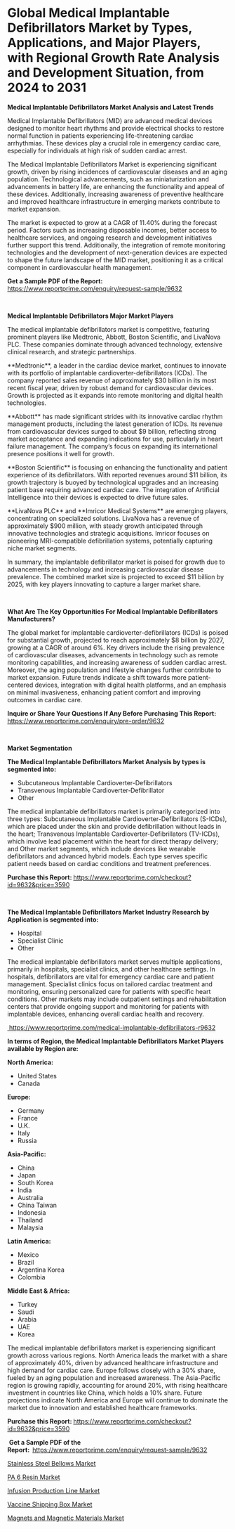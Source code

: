 <p><h1>Global Medical Implantable Defibrillators Market by Types, Applications, and Major Players, with Regional Growth Rate Analysis and Development Situation, from 2024 to 2031</h1></p><p><strong>Medical Implantable Defibrillators Market Analysis and Latest Trends</strong></p>
<p><p>Medical Implantable Defibrillators (MID) are advanced medical devices designed to monitor heart rhythms and provide electrical shocks to restore normal function in patients experiencing life-threatening cardiac arrhythmias. These devices play a crucial role in emergency cardiac care, especially for individuals at high risk of sudden cardiac arrest.</p><p>The Medical Implantable Defibrillators Market is experiencing significant growth, driven by rising incidences of cardiovascular diseases and an aging population. Technological advancements, such as miniaturization and advancements in battery life, are enhancing the functionality and appeal of these devices. Additionally, increasing awareness of preventive healthcare and improved healthcare infrastructure in emerging markets contribute to market expansion.</p><p>The market is expected to grow at a CAGR of 11.40% during the forecast period. Factors such as increasing disposable incomes, better access to healthcare services, and ongoing research and development initiatives further support this trend. Additionally, the integration of remote monitoring technologies and the development of next-generation devices are expected to shape the future landscape of the MID market, positioning it as a critical component in cardiovascular health management.</p></p>
<p><strong>Get a Sample PDF of the Report:&nbsp;</strong> <a href="https://www.reportprime.com/enquiry/request-sample/9632">https://www.reportprime.com/enquiry/request-sample/9632</a></p>
<p>&nbsp;</p>
<p><strong>Medical Implantable Defibrillators Major Market Players</strong></p>
<p><p>The medical implantable defibrillators market is competitive, featuring prominent players like Medtronic, Abbott, Boston Scientific, and LivaNova PLC. These companies dominate through advanced technology, extensive clinical research, and strategic partnerships.</p><p>**Medtronic**, a leader in the cardiac device market, continues to innovate with its portfolio of implantable cardioverter-defibrillators (ICDs). The company reported sales revenue of approximately $30 billion in its most recent fiscal year, driven by robust demand for cardiovascular devices. Growth is projected as it expands into remote monitoring and digital health technologies.</p><p>**Abbott** has made significant strides with its innovative cardiac rhythm management products, including the latest generation of ICDs. Its revenue from cardiovascular devices surged to about $9 billion, reflecting strong market acceptance and expanding indications for use, particularly in heart failure management. The company’s focus on expanding its international presence positions it well for growth.</p><p>**Boston Scientific** is focusing on enhancing the functionality and patient experience of its defibrillators. With reported revenues around $11 billion, its growth trajectory is buoyed by technological upgrades and an increasing patient base requiring advanced cardiac care. The integration of Artificial Intelligence into their devices is expected to drive future sales.</p><p>**LivaNova PLC** and **Imricor Medical Systems** are emerging players, concentrating on specialized solutions. LivaNova has a revenue of approximately $900 million, with steady growth anticipated through innovative technologies and strategic acquisitions. Imricor focuses on pioneering MRI-compatible defibrillation systems, potentially capturing niche market segments.</p><p>In summary, the implantable defibrillator market is poised for growth due to advancements in technology and increasing cardiovascular disease prevalence. The combined market size is projected to exceed $11 billion by 2025, with key players innovating to capture a larger market share.</p></p>
<p>&nbsp;</p>
<p><strong>What Are The Key Opportunities For Medical Implantable Defibrillators Manufacturers?</strong></p>
<p><p>The global market for implantable cardioverter-defibrillators (ICDs) is poised for substantial growth, projected to reach approximately $8 billion by 2027, growing at a CAGR of around 6%. Key drivers include the rising prevalence of cardiovascular diseases, advancements in technology such as remote monitoring capabilities, and increasing awareness of sudden cardiac arrest. Moreover, the aging population and lifestyle changes further contribute to market expansion. Future trends indicate a shift towards more patient-centered devices, integration with digital health platforms, and an emphasis on minimal invasiveness, enhancing patient comfort and improving outcomes in cardiac care.</p></p>
<p><strong>Inquire or Share Your Questions If Any Before Purchasing This Report:</strong> <a href="https://www.reportprime.com/enquiry/pre-order/9632">https://www.reportprime.com/enquiry/pre-order/9632</a></p>
<p>&nbsp;</p>
<p><strong>Market Segmentation</strong></p>
<p><strong>The Medical Implantable Defibrillators Market Analysis by types is segmented into:</strong></p>
<p><ul><li>Subcutaneous Implantable Cardioverter-Defibrillators</li><li>Transvenous Implantable Cardioverter‐Defibrillator</li><li>Other</li></ul></p>
<p><p>The medical implantable defibrillators market is primarily categorized into three types: Subcutaneous Implantable Cardioverter-Defibrillators (S-ICDs), which are placed under the skin and provide defibrillation without leads in the heart; Transvenous Implantable Cardioverter-Defibrillators (TV-ICDs), which involve lead placement within the heart for direct therapy delivery; and Other market segments, which include devices like wearable defibrillators and advanced hybrid models. Each type serves specific patient needs based on cardiac conditions and treatment preferences.</p></p>
<p><strong>Purchase this Report:&nbsp;</strong><a href="https://www.reportprime.com/checkout?id=9632&price=3590">https://www.reportprime.com/checkout?id=9632&price=3590</a></p>
<p>&nbsp;</p>
<p><strong>The Medical Implantable Defibrillators Market Industry Research by Application is segmented into:</strong></p>
<p><ul><li>Hospital</li><li>Specialist Clinic</li><li>Other</li></ul></p>
<p><p>The medical implantable defibrillators market serves multiple applications, primarily in hospitals, specialist clinics, and other healthcare settings. In hospitals, defibrillators are vital for emergency cardiac care and patient management. Specialist clinics focus on tailored cardiac treatment and monitoring, ensuring personalized care for patients with specific heart conditions. Other markets may include outpatient settings and rehabilitation centers that provide ongoing support and monitoring for patients with implantable devices, enhancing overall cardiac health and recovery.</p></p>
<p><a href="https://www.reportprime.com/medical-implantable-defibrillators-r9632">&nbsp;https://www.reportprime.com/medical-implantable-defibrillators-r9632</a></p>
<p><strong>In terms of Region, the Medical Implantable Defibrillators Market Players available by Region are:</strong></p>
<p>
    <p> <strong> North America: </strong>
        <ul>
            <li>United States</li>
            <li>Canada</li>
        </ul>
        </p> 
    <p> <strong> Europe: </strong>
        <ul>
            <li>Germany</li>
            <li>France</li>
            <li>U.K.</li>
            <li>Italy</li>
            <li>Russia</li>
        </ul>
        </p> 
    <p> <strong> Asia-Pacific: </strong>
        <ul>
            <li>China</li>
            <li>Japan</li>
            <li>South Korea</li>
            <li>India</li>
            <li>Australia</li>
            <li>China Taiwan</li>
            <li>Indonesia</li>
            <li>Thailand</li>
            <li>Malaysia</li>
        </ul>
        </p> 
    <p> <strong> Latin America: </strong>
        <ul>
            <li>Mexico</li>
            <li>Brazil</li>
            <li>Argentina Korea</li>
            <li>Colombia</li>
        </ul>
        </p> 
    <p> <strong> Middle East & Africa: </strong>
        <ul>
            <li>Turkey</li>
            <li>Saudi</li>
            <li>Arabia</li>
            <li>UAE</li>
            <li>Korea</li>
        </ul>
    </p>
    </p>
<p><p>The medical implantable defibrillators market is experiencing significant growth across various regions. North America leads the market with a share of approximately 40%, driven by advanced healthcare infrastructure and high demand for cardiac care. Europe follows closely with a 30% share, fueled by an aging population and increased awareness. The Asia-Pacific region is growing rapidly, accounting for around 20%, with rising healthcare investment in countries like China, which holds a 10% share. Future projections indicate North America and Europe will continue to dominate the market due to innovation and established healthcare frameworks.</p></p>
<p><strong>Purchase this Report: </strong><a href="https://www.reportprime.com/checkout?id=9632&price=3590">https://www.reportprime.com/checkout?id=9632&price=3590</a></p>
<p>&nbsp;<strong>Get a Sample PDF of the Report:&nbsp;&nbsp;</strong><a href="https://www.reportprime.com/enquiry/request-sample/9632">https://www.reportprime.com/enquiry/request-sample/9632</a></p>
<p><strong></strong></p>
<p><p><a href="https://www.linkedin.com/pulse/what-driving-global-stainless-steel-bellows-market-dive-trends-dr8rf?trackingId=b9Hoh4iqSyOmEdpSOtVh7A%3D%3D">Stainless Steel Bellows Market</a></p><p><a href="https://medium.com/@lavernacole75/the-pa-6-resin-market-is-experiencing-higher-than-anticipated-demand-compared-to-pre-pandemic-b20aedce267f">PA 6 Resin Market</a></p><p><a href="https://issuu.com/reportprime-2/docs/infusion-production-line-market-siz_e80df20f45c849">Infusion Production Line Market</a></p><p><a href="https://github.com/provorikovar/Market-Research-Report-List-6/blob/main/vaccine-shipping-box-market.md">Vaccine Shipping Box Market</a></p><p><a href="https://www.linkedin.com/pulse/magnets-magnetic-materials-market-industry-trends-forecast-6b6zf?trackingId=kM0dajysRymD2M8t6qmHbA%3D%3D">Magnets and Magnetic Materials Market</a></p></p>